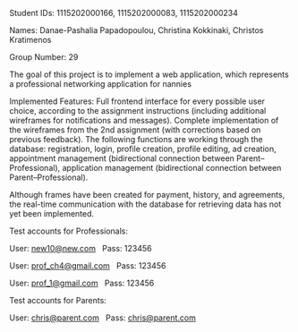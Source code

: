 Student IDs: 1115202000166, 1115202000083, 1115202000234

Names: Danae-Pashalia Papadopoulou, Christina Kokkinaki, Christos Kratimenos

Group Number: 29

The goal of this project is to implement a web application, which represents a professional networking application for nannies


Implemented Features:
Full frontend interface for every possible user choice, according to the assignment instructions (including additional wireframes for notifications and messages). Complete implementation of the wireframes from the 2nd assignment (with corrections based on previous feedback). The following functions are working through the database: registration, login, profile creation, profile editing, ad creation, appointment management (bidirectional connection between Parent–Professional), application management (bidirectional connection between Parent–Professional).

Although frames have been created for payment, history, and agreements, the real-time communication with the database for retrieving data has not yet been implemented.

Test accounts for Professionals:

User: new10@new.com   Pass: 123456

User: prof_ch4@gmail.com   Pass: 123456

User: prof_1@gmail.com   Pass: 123456

Test accounts for Parents:

User: chris@parent.com   Pass: chris@parent.com
